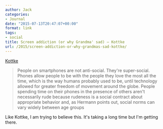 ```yaml
---
author: Jack
categories:
- Journal
date: "2015-07-13T20:47:07+00:00"
format: link
tags:
- social
title: Screen addiction (or why Grandma' sad) – Kottke
url: /2015/screen-addiction-or-why-grandmas-sad-kottke/
---
```


[Kottke][1]

> People on smartphones are not anti-social. They're super-social. Phones allow people to be with the people they love the most all the time, which is the way humans probably used to be, until technology allowed for greater freedom of movement around the globe. People spending time on their phones in the presence of others aren't necessarily rude because rudeness is a social contract about appropriate behavior and, as Hermann points out, social norms can vary widely between age groups

Like Kottke, I am trying to believe this. It's taking a long time but I'm getting there.

 [1]: http://kottke.org/15/07/screen-addiction-or-why-grandmas-sad